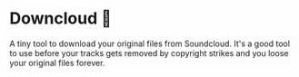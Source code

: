 # Downcloud 🙌
A tiny tool to download your original files from Soundcloud. It's a good tool to use before your tracks gets removed by copyright strikes and you loose your original files forever.
